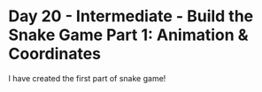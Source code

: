 # Day 20 - Intermediate - Build the Snake Game Part 1: Animation & Coordinates

I have created the first part of snake game! 

